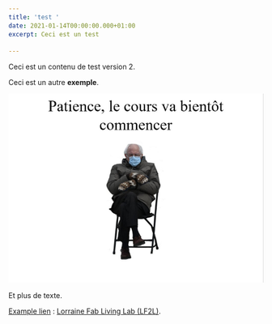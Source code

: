 ```yaml
---
title: 'test '
date: 2021-01-14T00:00:00.000+01:00
excerpt: Ceci est un test

---
```

Ceci est un contenu de test version 2.

Ceci est un autre **exemple**.

![](/uploads/img_4706.jpg)

Et plus de texte.

[Example lien]() : [Lorraine Fab Living Lab (LF2L)](http://lf2l.fr/).